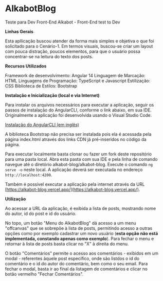 # AlkabotBlog
Teste para Dev Front-End Alkabot - Front-End test to Dev

**Linhas Gerais**

Esta apllicação buscou atender da forma mais simples e objetiva o que foi solicitado para o Cenário-1.
Em termos visuais, buscou-se criar um layout com pouca distração, poucos elementos,
para que o usuário possa concentrar-se na leitura do texto dos posts.

**Recursos Utilizados**

Framework de desenvolvimento: Angular 14
Linguagem de Marcação: HTML
Linguagens de Programação: TypeScript e Javascript
Estilização: CSS
Biblioteca de Estilos: Bootstrap

**Instalação e Inicialização (local e via Internet)**

Para instalar os arquivos necessários para executar a aplicação, seguir os passos de instalação do
AngularCLI, conforme o link abaixo, em sua IDE. Originalmente a aplicação foi desenvolvida usando o
Visual Studio Code.

[Instalação do AngularCLI (em inglês)](https://angular.io/guide/setup-local)

A biblioteca Bootstrap não precisa ser instalada pois ela é acessada pela página index.html através
dos links CDN já pré-inseridos no código da página.

Para executar localmente basta clonar ou fazer um fork deste repositório para uma pasta local.
Abra esta pasta com sua IDE e pela linha de comando navegue até o diretório alkabot-blog/alkabot-blog.
Execute o comando `ng serve -o` neste local. A aplicação deverá ser executada no endereço `http://localhost:4200`.

Também é possivel executar a aplicação pela internet através da URL [https://alkabot-blog.vercel.app/](https://alkabot-blog.vercel.app/).


**Utilização**

Ao acessar a URL da aplicação, é exibida a lista de posts, mostrando nome do autor, id do post e id
do usuário.

No topo, um botão "Menu do AlkabotBlog" dá acesso a um menu "offcanvas" que se sobrepõe à lista de
posts, permitindo acesso a outras opções como por exemplo cadastrar um novo usuário (**esta opção não
está implementada, constando apenas como exemplo**). Para fechar o menu e retornar à lista de posts
basta clicar no "X" à direita do menu.

O botão "Comentários" permite o acesso aos comentários - exibidos em um modal - referentes àquele post específico, onde são
listdos o id do comentário e o id do autor do comentário, bem como o seu email. Para fechar o modal, basta ir ao final da
listagem de comentários e clicar no botão vermelho "Fechar Comentários".
